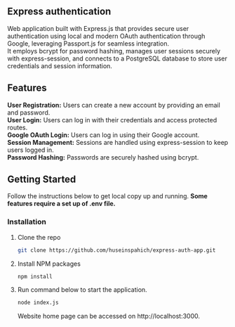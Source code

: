## Express authentication 
Web application built with Express.js that provides secure user authentication using local and modern OAuth authentication through Google, leveraging Passport.js for seamless integration.   
It employs bcrypt for password hashing, manages user sessions securely with express-session, and connects to a PostgreSQL database to store user credentials and session information.   

## Features   
**User Registration:** Users can create a new account by providing an email and password.   
**User Login:** Users can log in with their credentials and access protected routes.   
**Google OAuth Login:** Users can log in using their Google account.   
**Session Management:** Sessions are handled using express-session to keep users logged in.   
**Password Hashing:** Passwords are securely hashed using bcrypt.    


## Getting Started
Follow the instructions below to get local copy up and running.
**Some features require a set up of .env file.**
### Installation
1. Clone the repo
   ```sh
   git clone https://github.com/huseinspahich/express-auth-app.git
   ```
2. Install NPM packages
   ```sh
   npm install
   ```
3. Run command below to start the application.
   ```sh
   node index.js
   ```
   Website home page can be accessed on http://localhost:3000.
